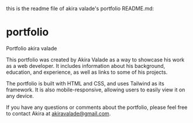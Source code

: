 this is the readme file of akira valade's portfolio
README.md:

# portfolio
Portfolio akira valade

This portfolio was created by Akira Valade as a way to showcase his work as a web developer. It includes information about his background, education, and experience, as well as links to some of his projects.

The portfolio is built with HTML and CSS, and uses Tailwind as its framework. It is also mobile-responsive, allowing users to easily view it on any device.

If you have any questions or comments about the portfolio, please feel free to contact Akira at akiravalade@gmail.com.
